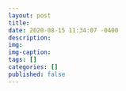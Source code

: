 ```yaml
---
layout: post
title:
date: 2020-08-15 11:34:07 -0400
description:
img:
img-caption:
tags: []
categories: []
published: false
---
```

